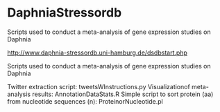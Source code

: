 # DaphniaStressordb
Scripts used to conduct a meta-analysis of gene expression studies on Daphnia

http://www.daphnia-stressordb.uni-hamburg.de/dsdbstart.php

Scripts used to conduct a meta-analysis of gene expression studies on Daphnia

Twitter extraction script: tweetsWInstructions.py Visualizationof meta-analysis results: AnnotationDataStats.R Simple script to sort protein (aa) from nucleotide sequences (n): ProteinorNucleotide.pl
